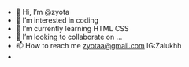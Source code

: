 - 👋 Hi, I’m @zyota
- 👀 I’m interested in coding
- 🌱 I’m currently learning HTML CSS
- 💞️ I’m looking to collaborate on ...
- 📫 How to reach me zyotaa@gmail.com IG:Zalukhh
- 
